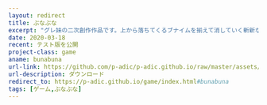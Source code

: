 ```yaml
---
layout: redirect
title: ぶなぶな
excerpt: "グレ妹の二次創作作品です。上から落ちてくるブナイムを揃えて消していく斬新なパズルゲームです。テスト版を公開していますので下のリンクからBunaBuna.zipをダウンロードして解凍し、説明書.txtを読んでBunaBuna.exeを起動しプレイしてみて下さい。"
date: 2020-03-18
recent: テスト版を公開
project-class: game
aname: bunabuna
url-link: https://github.com/p-adic/p-adic.github.io/raw/master/assets/exe/BunaBuna.zip
url-description: ダウンロード
redirect_to: https://p-adic.github.io/game/index.html#bunabuna
tags: [ゲーム,ぶなぶな]
---
```

